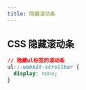```yaml
---
title: 隐藏滚动条
---
```


##  CSS 隐藏滚动条

```css
// 隐藏ul标签的滚动条
ul::-webkit-scrollbar {
  display: none;
}
```
